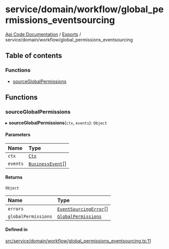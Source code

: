 # service/domain/workflow/global\_permissions\_eventsourcing
 
[Api Code Documentation](../README.md) / [Exports](../modules.md) / service/domain/workflow/global\_permissions\_eventsourcing

## Table of contents

### Functions

- [sourceGlobalPermissions](service_domain_workflow_global_permissions_eventsourcing.md#sourceglobalpermissions)

## Functions

### sourceGlobalPermissions

▸ **sourceGlobalPermissions**(`ctx`, `events`): `Object`

#### Parameters

| Name | Type |
| :------ | :------ |
| `ctx` | [`Ctx`](../interfaces/lib_ctx.Ctx.md) |
| `events` | [`BusinessEvent`](service_domain_business_event.md#businessevent)[] |

#### Returns

`Object`

| Name | Type |
| :------ | :------ |
| `errors` | [`EventSourcingError`](../classes/service_domain_errors_event_sourcing_error.EventSourcingError.md)[] |
| `globalPermissions` | [`GlobalPermissions`](../interfaces/service_domain_workflow_global_permissions.GlobalPermissions.md) |

#### Defined in

[src/service/domain/workflow/global_permissions_eventsourcing.ts:11](https://github.com/openkfw/TruBudget/blob/965031f/api/src/service/domain/workflow/global_permissions_eventsourcing.ts#L11)

